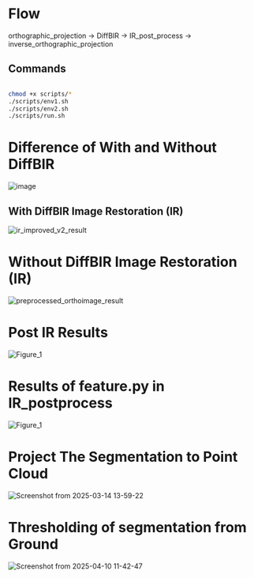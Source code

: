  # Flow
 
 orthographic_projection -> DiffBIR -> IR_post_process -> inverse_orthographic_projection



## Commands

```bash

chmod +x scripts/*
./scripts/env1.sh
./scripts/env2.sh
./scripts/run.sh
```


 # Difference of With and Without DiffBIR

 ![image](https://github.com/user-attachments/assets/43026c65-0aba-4176-8a38-adc8316ac50b)


## With DiffBIR Image Restoration (IR)

![ir_improved_v2_result](https://github.com/user-attachments/assets/fbb675c8-2367-4eab-af42-686cade90aa5)



# Without DiffBIR Image Restoration (IR)

![preprocessed_orthoimage_result](https://github.com/user-attachments/assets/679eb6a4-416a-434f-86c5-dcec73c29a9a)



# Post IR Results

![Figure_1](https://github.com/user-attachments/assets/f16104b7-77ab-4ce7-9bef-d5e0f8e31413)


# Results of feature.py in IR_postprocess


![Figure_1](https://github.com/user-attachments/assets/daa90eb6-a859-4fb3-ba57-572d04a1dbcf)



# Project The Segmentation to Point Cloud

![Screenshot from 2025-03-14 13-59-22](https://github.com/user-attachments/assets/5ea74fdf-3990-4a1f-a0bb-9c97c7a99246)


# Thresholding of segmentation from Ground

![Screenshot from 2025-04-10 11-42-47](https://github.com/user-attachments/assets/d1e75df4-199b-4406-a907-11ca0837e892)





